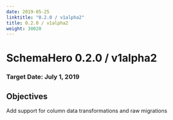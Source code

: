 ```yaml
---
date: 2019-05-25
linktitle: "0.2.0 / v1alpha2"
title: 0.2.0 / v1alpha2
weight: 30020
---
```


# SchemaHero 0.2.0 / v1alpha2

### Target Date: July 1, 2019

## Objectives

Add support for column data transformations and raw migrations
